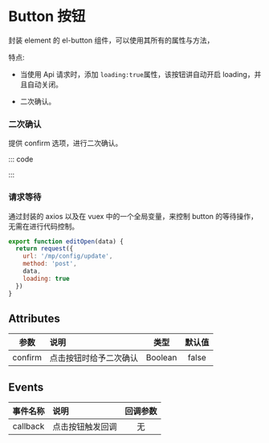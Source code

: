 # Button 按钮

封装 element 的 el-button 组件，可以使用其所有的属性与方法，

特点:

- 当使用 Api 请求时，添加 `loading:true`属性，该按钮讲自动开启 loading，并且自动关闭。

- 二次确认。

### 二次确认

提供 confirm 选项，进行二次确认。

::: code

<template>
  <a-button confirm @callback='call' type='primary'>comfirm</a-button>
</template>

<script>

export default {
  components: {},
  data() {
    return {

    }
  },
  methods: {
    call() {
      console.info("触发点击事件")
    }
  }
}
</script>

:::

### 请求等待

通过封装的 axios 以及在 vuex 中的一个全局变量，来控制 button 的等待操作，无需在进行代码控制。

```js
export function editOpen(data) {
  return request({
    url: '/mp/config/update',
    method: 'post',
    data,
    loading: true
  })
}
```

## Attributes

|  参数   | 说明                   |  类型   | 默认值 |
| :-----: | :--------------------- | :-----: | :----: |
| confirm | 点击按钮时给予二次确认 | Boolean | false  |

## Events

| 事件名称 | 说明             | 回调参数 |
| :------: | :--------------- | :------: |
| callback | 点击按钮触发回调 |    无    |
